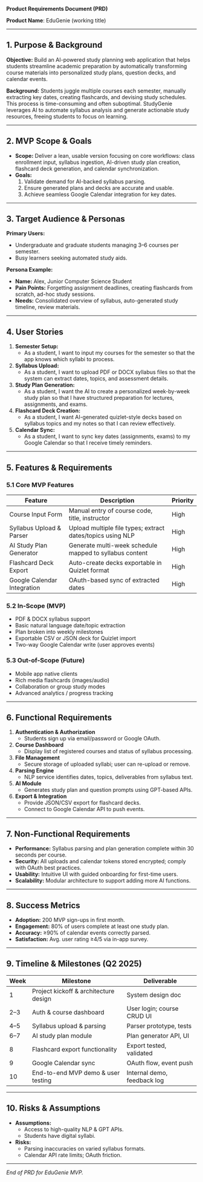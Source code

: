 **Product Requirements Document (PRD)**

**Product Name**: EduGenie (working title)

---

## 1. Purpose & Background

**Objective:** Build an AI-powered study planning web application that helps students streamline academic preparation by automatically transforming course materials into personalized study plans, question decks, and calendar events.

**Background:** Students juggle multiple courses each semester, manually extracting key dates, creating flashcards, and devising study schedules. This process is time-consuming and often suboptimal. StudyGenie leverages AI to automate syllabus analysis and generate actionable study resources, freeing students to focus on learning.

---

## 2. MVP Scope & Goals

- **Scope:** Deliver a lean, usable version focusing on core workflows: class enrollment input, syllabus ingestion, AI-driven study plan creation, flashcard deck generation, and calendar synchronization.
- **Goals:**
  1. Validate demand for AI-backed syllabus parsing.
  2. Ensure generated plans and decks are accurate and usable.
  3. Achieve seamless Google Calendar integration for key dates.

---

## 3. Target Audience & Personas

**Primary Users:**

- Undergraduate and graduate students managing 3–6 courses per semester.
- Busy learners seeking automated study aids.

**Persona Example:**

- **Name:** Alex, Junior Computer Science Student
- **Pain Points:** Forgetting assignment deadlines, creating flashcards from scratch, ad-hoc study sessions.
- **Needs:** Consolidated overview of syllabus, auto-generated study timeline, review materials.

---

## 4. User Stories

1. **Semester Setup:**
   - As a student, I want to input my courses for the semester so that the app knows which syllabi to process.
2. **Syllabus Upload:**
   - As a student, I want to upload PDF or DOCX syllabus files so that the system can extract dates, topics, and assessment details.
3. **Study Plan Generation:**
   - As a student, I want the AI to create a personalized week-by-week study plan so that I have structured preparation for lectures, assignments, and exams.
4. **Flashcard Deck Creation:**
   - As a student, I want AI-generated quizlet-style decks based on syllabus topics and my notes so that I can review effectively.
5. **Calendar Sync:**
   - As a student, I want to sync key dates (assignments, exams) to my Google Calendar so that I receive timely reminders.

---

## 5. Features & Requirements

### 5.1 Core MVP Features

| Feature                     | Description                                                | Priority |
| --------------------------- | ---------------------------------------------------------- | -------- |
| Course Input Form           | Manual entry of course code, title, instructor             | High     |
| Syllabus Upload & Parser    | Upload multiple file types; extract dates/topics using NLP | High     |
| AI Study Plan Generator     | Generate multi-week schedule mapped to syllabus content    | High     |
| Flashcard Deck Export       | Auto-create decks exportable in Quizlet format             | High     |
| Google Calendar Integration | OAuth-based sync of extracted dates                        | High     |

### 5.2 In-Scope (MVP)

- PDF & DOCX syllabus support
- Basic natural language date/topic extraction
- Plan broken into weekly milestones
- Exportable CSV or JSON deck for Quizlet import
- Two-way Google Calendar write (user approves events)

### 5.3 Out-of-Scope (Future)

- Mobile app native clients
- Rich media flashcards (images/audio)
- Collaboration or group study modes
- Advanced analytics / progress tracking

---

## 6. Functional Requirements

1. **Authentication & Authorization**
   - Students sign up via email/password or Google OAuth.
2. **Course Dashboard**
   - Display list of registered courses and status of syllabus processing.
3. **File Management**
   - Secure storage of uploaded syllabi; user can re-upload or remove.
4. **Parsing Engine**
   - NLP service identifies dates, topics, deliverables from syllabus text.
5. **AI Module**
   - Generates study plan and question prompts using GPT-based APIs.
6. **Export & Integration**
   - Provide JSON/CSV export for flashcard decks.
   - Connect to Google Calendar API to push events.

---

## 7. Non-Functional Requirements

- **Performance:** Syllabus parsing and plan generation complete within 30 seconds per course.
- **Security:** All uploads and calendar tokens stored encrypted; comply with OAuth best practices.
- **Usability:** Intuitive UI with guided onboarding for first-time users.
- **Scalability:** Modular architecture to support adding more AI functions.

---

## 8. Success Metrics

- **Adoption:** 200 MVP sign-ups in first month.
- **Engagement:** 80% of users complete at least one study plan.
- **Accuracy:** ≥90% of calendar events correctly parsed.
- **Satisfaction:** Avg. user rating ≥4/5 via in-app survey.

---

## 9. Timeline & Milestones (Q2 2025)

| Week | Milestone                             | Deliverable                 |
| ---- | ------------------------------------- | --------------------------- |
| 1    | Project kickoff & architecture design | System design doc           |
| 2–3  | Auth & course dashboard               | User login; course CRUD UI  |
| 4–5  | Syllabus upload & parsing             | Parser prototype, tests     |
| 6–7  | AI study plan module                  | Plan generator API, UI      |
| 8    | Flashcard export functionality        | Export tested, validated    |
| 9    | Google Calendar sync                  | OAuth flow, event push      |
| 10   | End-to-end MVP demo & user testing    | Internal demo, feedback log |

---

## 10. Risks & Assumptions

- **Assumptions:**
  - Access to high-quality NLP & GPT APIs.
  - Students have digital syllabi.
- **Risks:**
  - Parsing inaccuracies on varied syllabus formats.
  - Calendar API rate limits; OAuth friction.

---

_End of PRD for EduGenie MVP._
